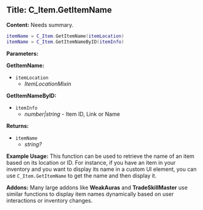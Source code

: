 ## Title: C_Item.GetItemName

**Content:**
Needs summary.
```lua
itemName = C_Item.GetItemName(itemLocation)
itemName = C_Item.GetItemNameByID(itemInfo)
```

**Parameters:**

**GetItemName:**
- `itemLocation`
  - *ItemLocationMixin*

**GetItemNameByID:**
- `itemInfo`
  - *number|string* - Item ID, Link or Name

**Returns:**
- `itemName`
  - *string?*

**Example Usage:**
This function can be used to retrieve the name of an item based on its location or ID. For instance, if you have an item in your inventory and you want to display its name in a custom UI element, you can use `C_Item.GetItemName` to get the name and then display it.

**Addons:**
Many large addons like **WeakAuras** and **TradeSkillMaster** use similar functions to display item names dynamically based on user interactions or inventory changes.